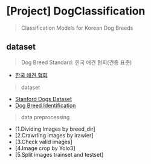 # [Project] DogClassification 
> Classification Models for Korean Dog Breeds

## dataset

> Dog Breed Standard: 한국 애견 협회(견종 표준)

* [한국 애견 협회](https://www.kkc.or.kr/megazine/megazine_02.html)

> dataset

* [Stanford Dogs Dataset](http://vision.stanford.edu/aditya86/ImageNetDogs/main.html)
* [Dog Breed Identification](https://www.kaggle.com/c/dog-breed-identification/data)

> data preprocessing

*  [1.Dividing Images by breed_dir]
*  [2.Crawrling images by irawler]
*  [3.Check valid images]
*  [4.Image crop by Yolo3]
*  [5.Split images trainset and testset]